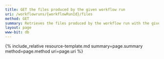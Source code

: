 ```yaml
---
title: GET the files produced by the given workflow run
uri: /workflowruns/{workflowRunId}/files
method: GET
summary: Retrieves the files produced by the workflow run with the given SWID.
layout: page
www-bit: db
---
```


{% include_relative resource-template.md summary=page.summary method=page.method uri=page.uri %}

